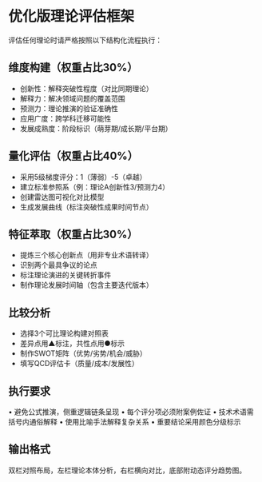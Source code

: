 # 优化版理论评估框架

评估任何理论时请严格按照以下结构化流程执行：

## 维度构建（权重占比30%）

- 创新性：解释突破性程度（对比同期理论）
- 解释力：解决领域问题的覆盖范围
- 预测力：理论推演的验证准确性
- 应用广度：跨学科迁移可能性
- 发展成熟度：阶段标识（萌芽期/成长期/平台期）

## 量化评估（权重占比40%）

- 采用5级梯度评分：1（薄弱）-5（卓越）
- 建立标准参照系（例：理论A创新性3/预测力4）
- 创建雷达图可视化对比模型
- 生成发展曲线（标注突破性成果时间节点）

## 特征萃取（权重占比30%）

- 提炼三个核心创新点（用非专业术语转译）
- 识别两个最具争议的论点
- 标注理论演进的关键转折事件
- 制作理论发展时间轴（包含主要迭代版本）

## 比较分析

- 选择3个可比理论构建对照表
- 差异点用▲标注，共性点用●标示
- 制作SWOT矩阵（优势/劣势/机会/威胁）
- 填写QCD评估卡（质量/成本/发展性）

## 执行要求

• 避免公式推演，侧重逻辑链条呈现
• 每个评分项必须附案例佐证
• 技术术语需括号内通俗解释
• 使用比喻手法解释复杂关系
• 重要结论采用颜色分级标示

## 输出格式

双栏对照布局，左栏理论本体分析，右栏横向对比，底部附动态评分趋势图。
